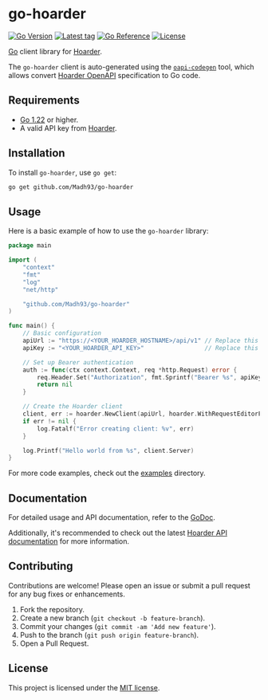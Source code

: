 # go-hoarder

[![Go Version](https://img.shields.io/badge/Go-1.22%2B-blue)](https://go.dev/doc/install)
[![Latest tag](https://img.shields.io/github/v/tag/Madh93/go-hoarder?label=go%20module)](https://github.com/Madh93/go-hoarder/tags)
[![Go Reference](https://pkg.go.dev/badge/github.com/Madh93/go-hoarder.svg)](https://pkg.go.dev/github.com/Madh93/go-hoarder)
[![License](https://img.shields.io/badge/License-MIT-brightgreen)](LICENSE)

[Go](https://go.dev/) client library for [Hoarder](https://hoarder.app).

The `go-hoarder` client is auto-generated using the
[`oapi-codegen`](https://github.com/oapi-codegen/oapi-codegen) tool, which allows convert [Hoarder OpenAPI](https://github.com/hoarder-app/hoarder/blob/v0.21.0/packages/open-api/hoarder-openapi-spec.json) specification to Go code.

## Requirements

- [Go 1.22](https://golang.org/dl/) or higher.
- A valid API key from [Hoarder](https://docs.hoarder.app/screenshots#settings).

## Installation

To install `go-hoarder`, use `go get`:

```sh
go get github.com/Madh93/go-hoarder
```

## Usage

Here is a basic example of how to use the `go-hoarder` library:

```go
package main

import (
    "context"
    "fmt"
    "log"
    "net/http"

    "github.com/Madh93/go-hoarder"
)

func main() {
    // Basic configuration
    apiUrl := "https://<YOUR_HOARDER_HOSTNAME>/api/v1" // Replace this with your API URL
    apiKey := "<YOUR_HOARDER_API_KEY>"                 // Replace this with your actual token

    // Set up Bearer authentication
    auth := func(ctx context.Context, req *http.Request) error {
        req.Header.Set("Authorization", fmt.Sprintf("Bearer %s", apiKey))
        return nil
    }

    // Create the Hoarder client
    client, err := hoarder.NewClient(apiUrl, hoarder.WithRequestEditorFn(auth))
    if err != nil {
        log.Fatalf("Error creating client: %v", err)
    }

    log.Printf("Hello world from %s", client.Server)
}
```

For more code examples, check out the [examples](examples) directory.

## Documentation

For detailed usage and API documentation, refer to the [GoDoc](https://pkg.go.dev/github.com/Madh93/go-hoarder).

Additionally, it's recommended to check out the latest [Hoarder API documentation](https://docs.hoarder.app/api) for more information.

## Contributing

Contributions are welcome! Please open an issue or submit a pull request for any bug fixes or enhancements.

1. Fork the repository.
2. Create a new branch (`git checkout -b feature-branch`).
3. Commit your changes (`git commit -am 'Add new feature'`).
4. Push to the branch (`git push origin feature-branch`).
5. Open a Pull Request.

## License

This project is licensed under the [MIT license](LICENSE).
